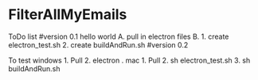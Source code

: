 # FilterAllMyEmails

ToDo list
    #version 0.1 hello world
        A.
            pull in electron files
        B.
            1. create electron_test.sh
            2. create buildAndRun.sh
    #version 0.2 




To test
    windows
        1. Pull
        2. electron .
    mac
        1. Pull
        2. sh electron_test.sh
        3. sh buildAndRun.sh